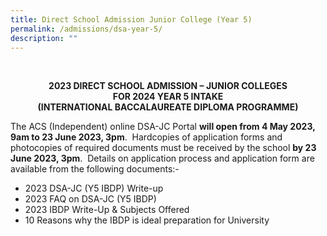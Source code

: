 ```yaml
---
title: Direct School Admission Junior College (Year 5)
permalink: /admissions/dsa-year-5/
description: ""
---
```

<p>&nbsp;</p>
<p style="text-align: center;"><strong>2023 DIRECT SCHOOL ADMISSION – JUNIOR COLLEGES<br>
FOR 2024 YEAR 5 INTAKE<br>
(INTERNATIONAL BACCALAUREATE DIPLOMA PROGRAMME)</strong></p>
<p>The ACS (Independent) online DSA-JC Portal <strong>will open from 4 May 2023, 9am to 23 June 2023, 3pm</strong>.&nbsp; Hardcopies of application forms and photocopies of required documents must be received by the school <strong>by 23 June 2023, 3pm</strong>.&nbsp; Details on application process and application form are available from the following documents:-</p>
<ul>
<li>2023 DSA-JC (Y5 IBDP) Write-up</li>
<li>2023 FAQ on DSA-JC (Y5 IBDP)</li>
<li>2023 IBDP Write-Up &amp; Subjects Offered</li>
<li>10 Reasons why the IBDP is ideal preparation for University</li>
</ul>
<p>&nbsp;</p>